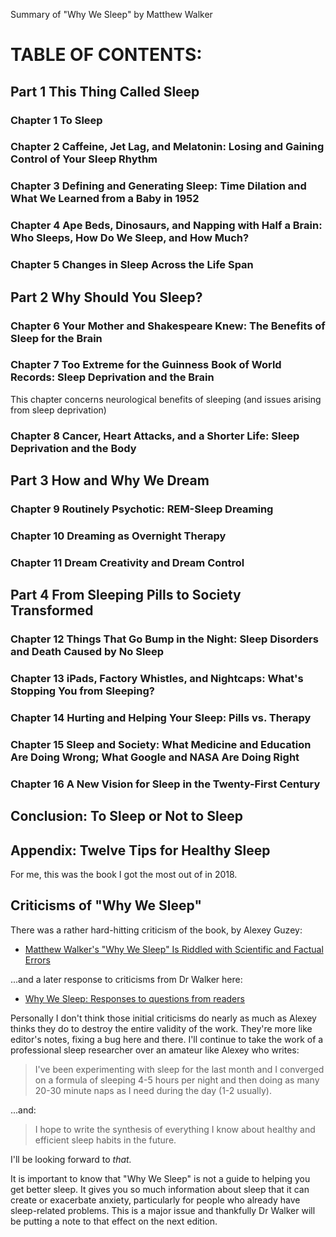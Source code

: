 ﻿Summary of "Why We Sleep" by Matthew Walker

# TABLE OF CONTENTS:

## Part 1 This Thing Called Sleep
### Chapter 1 To Sleep
### Chapter 2 Caffeine, Jet Lag, and Melatonin: Losing and Gaining Control of Your Sleep Rhythm
### Chapter 3 Defining and Generating Sleep: Time Dilation and What We Learned from a Baby in 1952
### Chapter 4 Ape Beds, Dinosaurs, and Napping with Half a Brain: Who Sleeps, How Do We Sleep, and How Much?
### Chapter 5 Changes in Sleep Across the Life Span
## Part 2 Why Should You Sleep?
### Chapter 6 Your Mother and Shakespeare Knew: The Benefits of Sleep for the Brain
### Chapter 7 Too Extreme for the Guinness Book of World Records: Sleep Deprivation and the Brain
This chapter concerns neurological benefits of sleeping (and issues arising from sleep deprivation)

### Chapter 8 Cancer, Heart Attacks, and a Shorter Life: Sleep Deprivation and the Body
## Part 3 How and Why We Dream
### Chapter 9 Routinely Psychotic: REM-Sleep Dreaming
### Chapter 10 Dreaming as Overnight Therapy
### Chapter 11 Dream Creativity and Dream Control
## Part 4 From Sleeping Pills to Society Transformed
### Chapter 12 Things That Go Bump in the Night: Sleep Disorders and Death Caused by No Sleep
### Chapter 13 iPads, Factory Whistles, and Nightcaps: What's Stopping You from Sleeping?
### Chapter 14 Hurting and Helping Your Sleep: Pills vs. Therapy
### Chapter 15 Sleep and Society: What Medicine and Education Are Doing Wrong; What Google and NASA Are Doing Right
### Chapter 16 A New Vision for Sleep in the Twenty-First Century
## Conclusion: To Sleep or Not to Sleep
## Appendix: Twelve Tips for Healthy Sleep

For me, this was the book I got the most out of in 2018.

## Criticisms of "Why We Sleep"

There was a rather hard-hitting criticism of the book, by Alexey Guzey:

* [Matthew Walker's "Why We Sleep" Is Riddled with Scientific and Factual Errors](https://guzey.com/books/why-we-sleep/)

...and a later response to criticisms from Dr Walker here:

* [Why We Sleep: Responses to questions from readers](https://sleepdiplomat.wordpress.com/2019/12/19/why-we-sleep-responses-to-questions-from-readers/)

Personally I don't think those initial criticisms do nearly as much as Alexey thinks they do to destroy the entire validity of the work. They're more like editor's notes, fixing a bug here and there. I'll continue to take the work of a professional sleep researcher over an amateur like Alexey who writes:

> I've been experimenting with sleep for the last month and I converged on a formula of sleeping 4-5 hours per night and then doing as many 20-30 minute naps as I need during the day (1-2 usually).

...and:

> I hope to write the synthesis of everything I know about healthy and efficient sleep habits in the future.

I'll be looking forward to *that.*

It is important to know that "Why We Sleep" is not a guide to helping you get better sleep. It gives you so much information about sleep that it can create or exacerbate anxiety, particularly for people who already have sleep-related problems. This is a major issue and thankfully Dr Walker will be putting a note to that effect on the next edition.